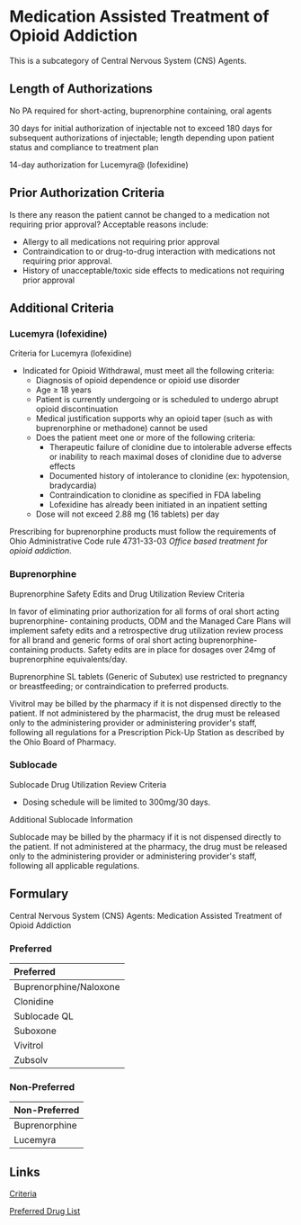 # Medication Assisted Treatment of Opioid Addiction

This is a subcategory of Central Nervous System (CNS) Agents.

## Length of Authorizations

No PA required for short-acting, buprenorphine containing, oral agents

30 days for initial authorization of injectable not to exceed 180 days for subsequent authorizations of injectable; length depending upon patient status and compliance to treatment plan

14-day authorization for Lucemyra@ (lofexidine)

## Prior Authorization Criteria

Is there any reason the patient cannot be changed to a medication not requiring prior approval? Acceptable reasons include:

-   Allergy to all medications not requiring prior approval
-   Contraindication to or drug-to-drug interaction with medications not requiring prior approval.
-   History of unacceptable/toxic side effects to medications not requiring prior approval

## Additional Criteria

### Lucemyra (lofexidine)

Criteria for Lucemyra (lofexidine)

-   Indicated for Opioid Withdrawal, must meet all the following criteria:
    -   Diagnosis of opioid dependence or opioid use disorder
    -   Age ≥ 18 years
    -   Patient is currently undergoing or is scheduled to undergo abrupt opioid discontinuation
    -   Medical justification supports why an opioid taper (such as with buprenorphine or methadone) cannot be used
    -   Does the patient meet one or more of the following criteria:
        -   Therapeutic failure of clonidine due to intolerable adverse effects or inability to reach maximal doses of clonidine due to adverse effects
        -   Documented history of intolerance to clonidine (ex: hypotension, bradycardia)
        -   Contraindication to clonidine as specified in FDA labeling
        -   Lofexidine has already been initiated in an inpatient setting
    -   Dose will not exceed 2.88 mg (16 tablets) per day

Prescribing for buprenorphine products must follow the requirements of Ohio Administrative Code rule 4731-33-03 *Office based treatment for opioid addiction*.

### Buprenorphine

Buprenorphine Safety Edits and Drug Utilization Review Criteria

In favor of eliminating prior authorization for all forms of oral short acting buprenorphine- containing products, ODM and the Managed Care Plans will implement safety edits and a retrospective drug utilization review process for all brand and generic forms of oral short acting buprenorphine-containing products. Safety edits are in place for dosages over 24mg of buprenorphine equivalents/day.

Buprenorphine SL tablets (Generic of Subutex) use restricted to pregnancy or breastfeeding; or contraindication to preferred products.

Vivitrol may be billed by the pharmacy if it is not dispensed directly to the patient. If not administered by the pharmacist, the drug must be released only to the administering provider or administering provider's staff, following all regulations for a Prescription Pick-Up Station as described by the Ohio Board of Pharmacy.

### Sublocade

Sublocade Drug Utilization Review Criteria

-   Dosing schedule will be limited to 300mg/30 days.

Additional Sublocade Information

Sublocade may be billed by the pharmacy if it is not dispensed directly to the patient. If not administered at the pharmacy, the drug must be released only to the administering provider or administering provider's staff, following all applicable regulations.

## Formulary

Central Nervous System (CNS) Agents: Medication Assisted Treatment of Opioid Addiction

### Preferred

| Preferred              |
| :--------------------- |
| Buprenorphine/Naloxone |
| Clonidine              |
| Sublocade QL           |
| Suboxone               |
| Vivitrol               |
| Zubsolv                |

### Non-Preferred

| Non-Preferred |
| :------------ |
| Buprenorphine |
| Lucemyra      |

## Links

[Criteria](https://pharmacy.medicaid.ohio.gov/sites/default/files/20221001_UPDL_Criteria_APPROVED.pdf#page=35)

[Preferred Drug List](https://pharmacy.medicaid.ohio.gov/sites/default/files/20221001_UPDL_APPROVED_.pdf#page=16)
